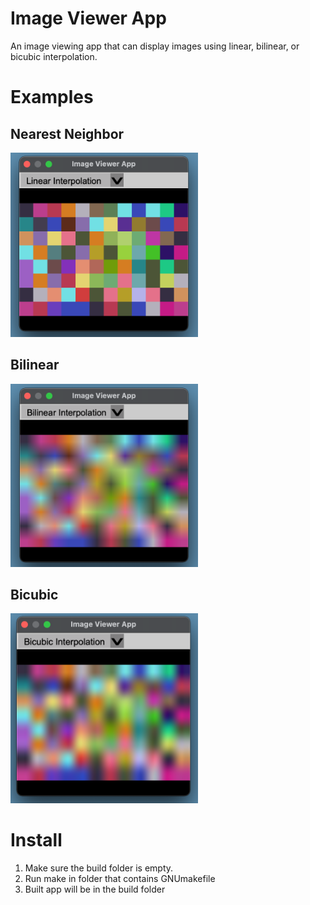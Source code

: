 # Image Viewer App
An image viewing app that can display images using linear, bilinear, or bicubic interpolation.

# Examples
## Nearest Neighbor
<img src="examples/nearest_neighbor.png" width=300>

## Bilinear
<img src="examples/bilinear.png" width=300>

## Bicubic
<img src="examples/bicubic.png" width=300>



# Install
1. Make sure the build folder is empty.
2. Run make in folder that contains GNUmakefile
3. Built app will be in the build folder